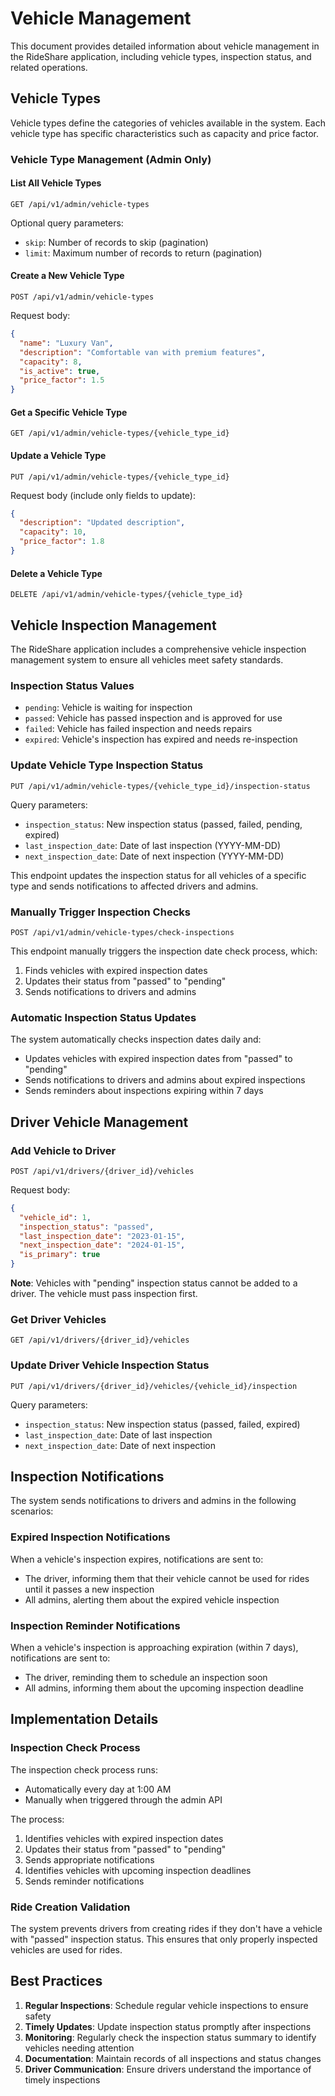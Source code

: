 # Vehicle Management

This document provides detailed information about vehicle management in the RideShare application, including vehicle types, inspection status, and related operations.

## Vehicle Types

Vehicle types define the categories of vehicles available in the system. Each vehicle type has specific characteristics such as capacity and price factor.

### Vehicle Type Management (Admin Only)

#### List All Vehicle Types

```
GET /api/v1/admin/vehicle-types
```

Optional query parameters:
- `skip`: Number of records to skip (pagination)
- `limit`: Maximum number of records to return (pagination)

#### Create a New Vehicle Type

```
POST /api/v1/admin/vehicle-types
```

Request body:

```json
{
  "name": "Luxury Van",
  "description": "Comfortable van with premium features",
  "capacity": 8,
  "is_active": true,
  "price_factor": 1.5
}
```

#### Get a Specific Vehicle Type

```
GET /api/v1/admin/vehicle-types/{vehicle_type_id}
```

#### Update a Vehicle Type

```
PUT /api/v1/admin/vehicle-types/{vehicle_type_id}
```

Request body (include only fields to update):

```json
{
  "description": "Updated description",
  "capacity": 10,
  "price_factor": 1.8
}
```

#### Delete a Vehicle Type

```
DELETE /api/v1/admin/vehicle-types/{vehicle_type_id}
```

## Vehicle Inspection Management

The RideShare application includes a comprehensive vehicle inspection management system to ensure all vehicles meet safety standards.

### Inspection Status Values

- `pending`: Vehicle is waiting for inspection
- `passed`: Vehicle has passed inspection and is approved for use
- `failed`: Vehicle has failed inspection and needs repairs
- `expired`: Vehicle's inspection has expired and needs re-inspection

### Update Vehicle Type Inspection Status

```
PUT /api/v1/admin/vehicle-types/{vehicle_type_id}/inspection-status
```

Query parameters:
- `inspection_status`: New inspection status (passed, failed, pending, expired)
- `last_inspection_date`: Date of last inspection (YYYY-MM-DD)
- `next_inspection_date`: Date of next inspection (YYYY-MM-DD)

This endpoint updates the inspection status for all vehicles of a specific type and sends notifications to affected drivers and admins.

### Manually Trigger Inspection Checks

```
POST /api/v1/admin/vehicle-types/check-inspections
```

This endpoint manually triggers the inspection date check process, which:
1. Finds vehicles with expired inspection dates
2. Updates their status from "passed" to "pending"
3. Sends notifications to drivers and admins

### Automatic Inspection Status Updates

The system automatically checks inspection dates daily and:
- Updates vehicles with expired inspection dates from "passed" to "pending"
- Sends notifications to drivers and admins about expired inspections
- Sends reminders about inspections expiring within 7 days

## Driver Vehicle Management

### Add Vehicle to Driver

```
POST /api/v1/drivers/{driver_id}/vehicles
```

Request body:

```json
{
  "vehicle_id": 1,
  "inspection_status": "passed",
  "last_inspection_date": "2023-01-15",
  "next_inspection_date": "2024-01-15",
  "is_primary": true
}
```

**Note**: Vehicles with "pending" inspection status cannot be added to a driver. The vehicle must pass inspection first.

### Get Driver Vehicles

```
GET /api/v1/drivers/{driver_id}/vehicles
```

### Update Driver Vehicle Inspection Status

```
PUT /api/v1/drivers/{driver_id}/vehicles/{vehicle_id}/inspection
```

Query parameters:
- `inspection_status`: New inspection status (passed, failed, expired)
- `last_inspection_date`: Date of last inspection
- `next_inspection_date`: Date of next inspection

## Inspection Notifications

The system sends notifications to drivers and admins in the following scenarios:

### Expired Inspection Notifications

When a vehicle's inspection expires, notifications are sent to:
- The driver, informing them that their vehicle cannot be used for rides until it passes a new inspection
- All admins, alerting them about the expired vehicle inspection

### Inspection Reminder Notifications

When a vehicle's inspection is approaching expiration (within 7 days), notifications are sent to:
- The driver, reminding them to schedule an inspection soon
- All admins, informing them about the upcoming inspection deadline

## Implementation Details

### Inspection Check Process

The inspection check process runs:
- Automatically every day at 1:00 AM
- Manually when triggered through the admin API

The process:
1. Identifies vehicles with expired inspection dates
2. Updates their status from "passed" to "pending"
3. Sends appropriate notifications
4. Identifies vehicles with upcoming inspection deadlines
5. Sends reminder notifications

### Ride Creation Validation

The system prevents drivers from creating rides if they don't have a vehicle with "passed" inspection status. This ensures that only properly inspected vehicles are used for rides.

## Best Practices

1. **Regular Inspections**: Schedule regular vehicle inspections to ensure safety
2. **Timely Updates**: Update inspection status promptly after inspections
3. **Monitoring**: Regularly check the inspection status summary to identify vehicles needing attention
4. **Documentation**: Maintain records of all inspections and status changes
5. **Driver Communication**: Ensure drivers understand the importance of timely inspections
